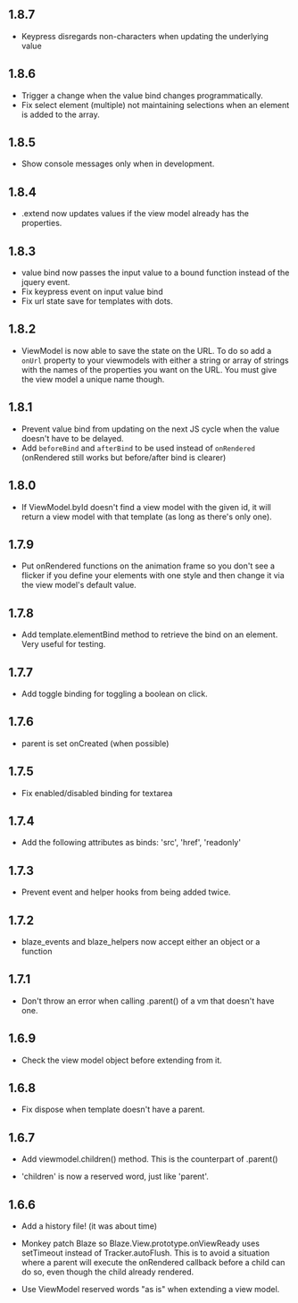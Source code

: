 ﻿## 1.8.7

* Keypress disregards non-characters when updating the underlying value

## 1.8.6

* Trigger a change when the value bind changes programmatically.
* Fix select element (multiple) not maintaining selections when an element is added to the array.

## 1.8.5

* Show console messages only when in development.

## 1.8.4

* .extend now updates values if the view model already has the properties.

## 1.8.3

* value bind now passes the input value to a bound function instead of the jquery event.
* Fix keypress event on input value bind
* Fix url state save for templates with dots.

## 1.8.2

* ViewModel is now able to save the state on the URL. To do so add a `onUrl` property to your viewmodels with either a string or array of strings with the names of the properties you want on the URL. You must give the view model a unique name though.

## 1.8.1

* Prevent value bind from updating on the next JS cycle when the value doesn't have to be delayed.
* Add `beforeBind` and `afterBind` to be used instead of `onRendered` (onRendered still works but before/after bind is clearer)


## 1.8.0

* If ViewModel.byId doesn't find a view model with the given id, it will return a view model with that template (as long as there's only one).

## 1.7.9

* Put onRendered functions on the animation frame so you don't see a flicker if you define your elements with one style and then change it via the view model's default value.

## 1.7.8

* Add template.elementBind method to retrieve the bind on an element. Very useful for testing.

## 1.7.7

* Add toggle binding for toggling a boolean on click.

## 1.7.6

* parent is set onCreated (when possible)

## 1.7.5

* Fix enabled/disabled binding for textarea

## 1.7.4

* Add the following attributes as binds: 'src', 'href', 'readonly'

## 1.7.3

* Prevent event and helper hooks from being added twice.

## 1.7.2

* blaze_events and blaze_helpers now accept either an object or a function

## 1.7.1

* Don't throw an error when calling .parent() of a vm that doesn't have one.

## 1.6.9

* Check the view model object before extending from it.

## 1.6.8

* Fix dispose when template doesn't have a parent.

## 1.6.7

* Add viewmodel.children() method. This is the counterpart of .parent()

* 'children' is now a reserved word, just like 'parent'.

## 1.6.6

* Add a history file! (it was about time)

* Monkey patch Blaze so Blaze.View.prototype.onViewReady uses setTimeout instead of Tracker.autoFlush. This is to avoid a situation where a parent will execute the onRendered callback before a child can do so, even though the child already rendered.

* Use ViewModel reserved words "as is" when extending a view model.